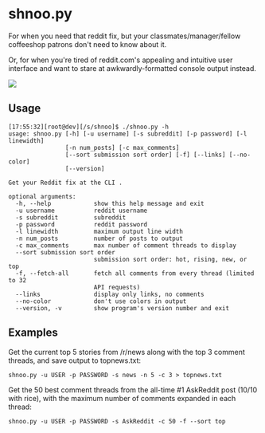# shnoo.py

For when you need that reddit fix, but your classmates/manager/fellow
coffeeshop patrons don't need to know about it.

Or, for when you're tired of reddit.com's appealing and intuitive user interface and want to
stare at awkwardly-formatted console output instead.

<img src="http://imgur.com/38MBDj9.jpg" />

## Usage

```
[17:55:32][root@dev][/s/shnoo]$ ./shnoo.py -h
usage: shnoo.py [-h] [-u username] [-s subreddit] [-p password] [-l linewidth]
                [-n num_posts] [-c max_comments]
                [--sort submission sort order] [-f] [--links] [--no-color]
                [--version]

Get your Reddit fix at the CLI .

optional arguments:
  -h, --help            show this help message and exit
  -u username           reddit username
  -s subreddit          subreddit
  -p password           reddit password
  -l linewidth          maximum output line width
  -n num_posts          number of posts to output
  -c max_comments       max number of comment threads to display
  --sort submission sort order
                        submission sort order: hot, rising, new, or top
  -f, --fetch-all       fetch all comments from every thread (limited to 32
                        API requests)
  --links               display only links, no comments
  --no-color            don't use colors in output
  --version, -v         show program's version number and exit
```

## Examples

Get the current top 5 stories from /r/news along with the top 3 comment threads, and save output
to topnews.txt:

```
shnoo.py -u USER -p PASSWORD -s news -n 5 -c 3 > topnews.txt
```

Get the 50 best comment threads from the all-time #1 AskReddit post (10/10 with rice), with the maximum number of comments expanded in each thread:

```
shnoo.py -u USER -p PASSWORD -s AskReddit -c 50 -f --sort top
```
